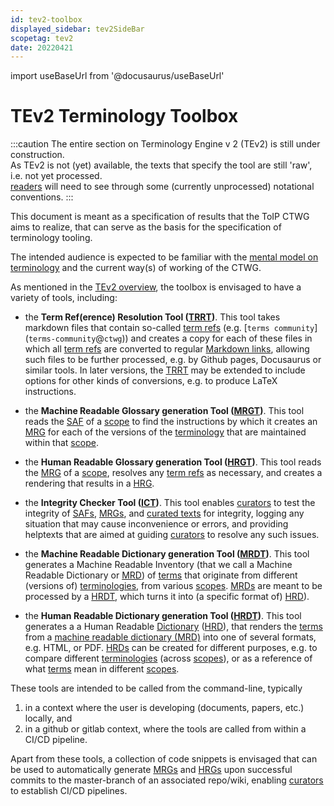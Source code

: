 ```yaml
---
id: tev2-toolbox
displayed_sidebar: tev2SideBar
scopetag: tev2
date: 20220421
---
```


import useBaseUrl from '@docusaurus/useBaseUrl'

# TEv2 Terminology Toolbox

:::caution
The entire section on Terminology Engine v 2 (TEv2) is still under construction.<br/>
As TEv2 is not (yet) available, the texts that specify the tool are still 'raw', i.e. not yet processed.<br/>[readers](@) will need to see through some (currently unprocessed) notational conventions.
:::

This document is meant as a specification of results that the ToIP CTWG aims to realize, that can serve as the basis for the specification of terminology tooling.

The intended audience is expected to be familiar with the [mental model on terminology](https://essif-lab.github.io/framework/docs/tev2/terms/pattern/pattern-terminology#formalized-model) and the current way(s) of working of the CTWG.

As mentioned in the [TEv2 overview](/docs/tev2/tev2-overview), the toolbox is envisaged to have a variety of tools, including:

- the **Term Ref(erence) Resolution Tool ([TRRT](@))**. This tool takes markdown files that contain so-called [term refs](@) (e.g. \[`terms community`\](`terms-community`@`ctwg`)) and creates a copy for each of these files in which all [term refs](@) are converted to regular [Markdown links](https://www.markdownguide.org/basic-syntax/#links), allowing such files to be further processed, e.g. by Github pages, Docusaurus or similar tools. In later versions, the [TRRT](@) may be extended to include options for other kinds of conversions, e.g. to produce LaTeX instructions.

- the **Machine Readable Glossary generation Tool ([MRGT](@))**. This tool reads the [SAF](@) of a [scope](@) to find the instructions by which it creates an [MRG](@) for each of the versions of the [terminology](@) that are maintained within that [scope](@).

- the **Human Readable Glossary generation Tool ([HRGT](@))**. This tool reads the [MRG](@) of a [scope](@), resolves any [term refs](@) as necessary, and creates a rendering that results in a [HRG](@).

- the **Integrity Checker Tool ([ICT](@))**. This tool enables [curators](@) to test the integrity of [SAFs](@), [MRGs](@), and [curated texts](@) for integrity, logging any situation that may cause inconvenience or errors, and providing helptexts that are aimed at guiding [curators](@) to resolve any such issues.

- the **Machine Readable Dictionary generation Tool ([MRDT](@))**. This tool generates a Machine Readable Inventory (that we call a Machine Readable Dictionary or [MRD](@)) of [terms](@) that originate from different (versions of) [terminologies](@), from various [scopes](@). [MRDs](@) are meant to be processed by a [HRDT](@), which turns it into (a specific format of) [HRD](@)).

- the **Human Readable Dictionary generation Tool ([HRDT](@))**. This tool generates a a Human Readable [Dictionary](@) ([HRD](@)), that renders the [terms](@) from a [machine readable dictionary (MRD)](@) into one of several formats, e.g. HTML, or PDF. [HRDs](@) can be created for different purposes, e.g. to compare different [terminologies](@) (across [scopes](@)), or as a reference of what [terms](@) mean in different [scopes](@).

These tools are intended to be called from the command-line, typically
1. in a context where the user is developing (documents, papers, etc.) locally, and
2. in a github or gitlab context, where the tools are called from within a CI/CD pipeline.

Apart from these tools, a collection of code snippets is envisaged that can be used to automatically generate [MRGs](@) and [HRGs](@) upon successful commits to the master-branch of an associated repo/wiki, enabling [curators](@) to establish CI/CD pipelines.
